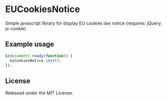 # EUCookiesNotice

Simple javascript library for display EU cookies law notice (requires: jQuery, js-cookie).

## Example usage 

```javascript
$(document).ready(function() {
  euCookiesNotice.init();
});
```

## License

Released under the MIT License.